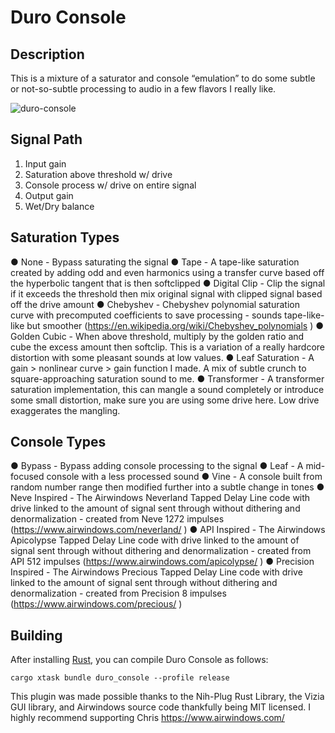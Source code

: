 # Duro Console
## Description
This is a mixture of a saturator and console “emulation” to do some subtle or not-so-subtle processing to audio in a few flavors I really like.

![duro-console](https://github.com/ardura/Duro-Console/assets/31751444/216d0e01-b56e-4a75-83db-0be617e3d668)

## Signal Path
1. Input gain
2. Saturation above threshold w/ drive
3. Console process w/ drive on entire signal
4. Output gain
5. Wet/Dry balance

## Saturation Types
● None - Bypass saturating the signal
● Tape - A tape-like saturation created by adding odd and even harmonics using a transfer curve based off the hyperbolic tangent that is then softclipped
● Digital Clip - Clip the signal if it exceeds the threshold then mix original signal with clipped signal based off the drive amount
● Chebyshev - Chebyshev polynomial saturation curve with precomputed coefficients to save processing - sounds tape-like-like but smoother (https://en.wikipedia.org/wiki/Chebyshev_polynomials )
● Golden Cubic - When above threshold, multiply by the golden ratio and cube the excess amount then softclip. This is a variation of a really hardcore distortion with some pleasant sounds at low values.
● Leaf Saturation - A gain > nonlinear curve > gain function I made. A mix of subtle crunch to square-approaching saturation sound to me.
● Transformer - A transformer saturation implementation, this can mangle a sound completely or introduce some small distortion, make sure you are using some drive here. Low drive exaggerates the mangling.

## Console Types

● Bypass - Bypass adding console processing to the signal
● Leaf - A mid-focused console with a less processed sound
● Vine - A console built from random number range then modified further into a subtle change in tones
● Neve Inspired - The Airwindows Neverland Tapped Delay Line code with drive linked to the amount of signal sent through without dithering and denormalization - created from Neve 1272 impulses (https://www.airwindows.com/neverland/ ) 
● API Inspired - The Airwindows Apicolypse Tapped Delay Line code with drive linked to the amount of signal sent through without dithering and denormalization - created from API 512 impulses (https://www.airwindows.com/apicolypse/ )
● Precision Inspired - The Airwindows Precious Tapped Delay Line code with drive linked to the amount of signal sent through without dithering and denormalization - created from Precision 8 impulses (https://www.airwindows.com/precious/ )

## Building

After installing [Rust](https://rustup.rs/), you can compile Duro Console as follows:

```shell
cargo xtask bundle duro_console --profile release
```

This plugin was made possible thanks to the Nih-Plug Rust Library, the Vizia GUI library, and
Airwindows source code thankfully being MIT licensed. I highly recommend supporting Chris
https://www.airwindows.com/
